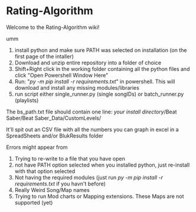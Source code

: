 # Rating-Algorithm
Welcome to the Rating-Algorithm wiki!

umm
1. install python and make sure PATH was selected on installation (on the first page of the intaller)
2. Download and unzip entire repository into a folder of choice
3. Shift+Right click in the working folder containing all the python files and click "Open Powershell Window Here"
4. Run: "*py -m pip install -r requirements.txt*" in powershell. This will download and install any missing modules/libraries
6. run script either single_runner.py (single songIDs) or batch_runner.py (playlists)

The bs_path.txt file should contain one line: *your install directory*/Beat Saber/Beat Saber_Data/CustomLevels/

It'll spit out an CSV file with all the numbers you can graph in excel in a SpreadSheets and/or BlukResults folder

Errors might appear from 

1. Trying to re-write to a file that you have open
2. not have PATH option selected when you installed python, just re-install with that option selected
3. Not having the required modules (just run *py -m pip install -r requirements.txt* if you havn't before)
4. Really Weird Song/Map names
5. Trying to run Mod charts or Mapping extensions. These Maps are not supported (yet)


